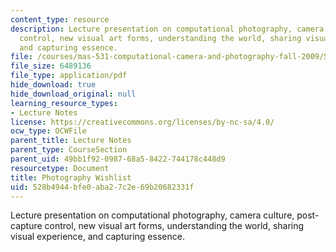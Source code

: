 ```yaml
---
content_type: resource
description: Lecture presentation on computational photography, camera culture, post-capture
  control, new visual art forms, understanding the world, sharing visual experience,
  and capturing essence.
file: /courses/mas-531-computational-camera-and-photography-fall-2009/528b4944bfe0aba27c2e69b20682331f_MITMAS_531F09_lec11_2.pdf
file_size: 6489136
file_type: application/pdf
hide_download: true
hide_download_original: null
learning_resource_types:
- Lecture Notes
license: https://creativecommons.org/licenses/by-nc-sa/4.0/
ocw_type: OCWFile
parent_title: Lecture Notes
parent_type: CourseSection
parent_uid: 49bb1f92-0987-68a5-8422-744178c448d9
resourcetype: Document
title: Photography Wishlist
uid: 528b4944-bfe0-aba2-7c2e-69b20682331f
---
```

Lecture presentation on computational photography, camera culture, post-capture control, new visual art forms, understanding the world, sharing visual experience, and capturing essence.